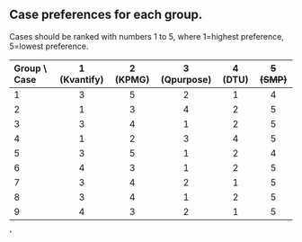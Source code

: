 ## Case preferences for each group.

Cases should be ranked with numbers 1 to 5, where 1=highest preference, 5=lowest preference.


| Group \ Case  | 1 (Kvantify) | 2 (KPMG) | 3 (Qpurpose) | 4 (DTU) | ~~5 (SMP)~~ |
| :------------ |:-:|:-:|:-:|:-:|:-:|
| 1             | 3 | 5 | 2 | 1 | 4 |
| 2             | 1 | 3 | 4 | 2 | 5 |
| 3             | 3 | 4 | 1 | 2 | 5 |
| 4             | 1 | 2 | 3 | 4 | 5 |
| 5             | 3 | 5 | 1 | 2 | 4 |
| 6             | 4 | 3 | 1 | 2 | 5 |
| 7             | 3 | 4 | 2 | 1 | 5 |
| 8             | 3 | 4 | 1 | 2 | 5 |
| 9             | 4 | 3 | 2 | 1 | 5 |
'
